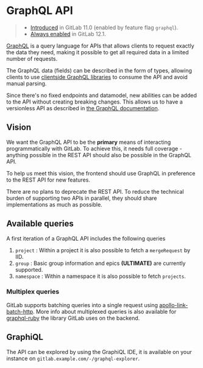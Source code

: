 # GraphQL API

> - [Introduced][ce-19008] in GitLab 11.0 (enabled by feature flag `graphql`).
> - [Always enabled](https://gitlab.com/gitlab-org/gitlab-ce/merge_requests/30444)
  in GitLab 12.1.

[GraphQL](https://graphql.org/) is a query language for APIs that
allows clients to request exactly the data they need, making it
possible to get all required data in a limited number of requests.

The GraphQL data (fields) can be described in the form of types,
allowing clients to use [clientside GraphQL
libraries](https://graphql.org/code/#graphql-clients) to consume the
API and avoid manual parsing.

Since there's no fixed endpoints and datamodel, new abilities can be
added to the API without creating breaking changes. This allows us to
have a versionless API as described in [the GraphQL
documentation](https://graphql.org/learn/best-practices/#versioning).

## Vision

We want the GraphQL API to be the **primary** means of interacting
programmatically with GitLab. To achieve this, it needs full coverage - anything
possible in the REST API should also be possible in the GraphQL API.

To help us meet this vision, the frontend should use GraphQL in preference to
the REST API for new features.

There are no plans to deprecate the REST API. To reduce the technical burden of
supporting two APIs in parallel, they should share implementations as much as
possible.

## Available queries

A first iteration of a GraphQL API includes the following queries

1. `project` : Within a project it is also possible to fetch a `mergeRequest` by IID.
1. `group` : Basic group information and epics **(ULTIMATE)** are currently supported.
1. `namespace` : Within a namespace it is also possible to fetch `projects`.

### Multiplex queries

GitLab supports batching queries into a single request using
[apollo-link-batch-http](https://www.apollographql.com/docs/link/links/batch-http). More
info about multiplexed queries is also available for
[graphql-ruby](https://graphql-ruby.org/queries/multiplex.html) the
library GitLab uses on the backend.

## GraphiQL

The API can be explored by using the GraphiQL IDE, it is available on your
instance on `gitlab.example.com/-/graphql-explorer`.

[ce-19008]: https://gitlab.com/gitlab-org/gitlab-ce/merge_requests/19008
[features-api]: ../features.md
